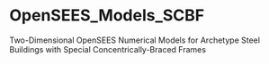 # OpenSEES_Models_SCBF
Two-Dimensional OpenSEES Numerical Models for Archetype Steel Buildings with Special Concentrically-Braced Frames

